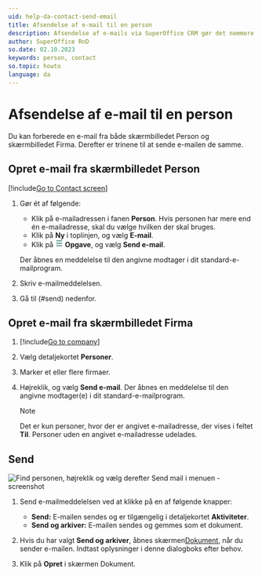 ```yaml
---
uid: help-da-contact-send-email
title: Afsendelse af e-mail til en person
description: Afsendelse af e-mails via SuperOffice CRM gør det nemmere at dele og gemme al din kundekommunikation ét sted.
author: SuperOffice RnD
so.date: 02.10.2023
keywords: person, contact
so.topic: howto
language: da
---
```


# Afsendelse af e-mail til en person

Du kan forberede en e-mail fra både skærmbilledet Person og skærmbilledet Firma. Derefter er trinene til at sende e-mailen de samme.

## Opret e-mail fra skærmbilledet Person

[!include[Go to Contact screen](../../learn/includes/goto-contact.md)]

1. Gør ét af følgende:
    * Klik på e-mailadressen i fanen **Person**. Hvis personen har mere end én e-mailadresse, skal du vælge hvilken der skal bruges.
    * Klik på **Ny** i toplinjen, og vælg **E-mail**.
    * Klik på ![ikon][img1] **Opgave**, og vælg **Send e-mail**.

    Der åbnes en meddelelse til den angivne modtager i dit standard-e-mailprogram.

1. Skriv e-mailmeddelelsen.
1. Gå til (#send) nedenfor.

## Opret e-mail fra skærmbilledet Firma

1. [!include[Go to company](../../learn/includes/goto-company.md)]

1. Vælg detaljekortet **Personer**.

1. Marker et eller flere firmaer.

1. Højreklik, og vælg **Send e-mail**. Der åbnes en meddelelse til den angivne modtager(e) i dit standard-e-mailprogram.

    > [!NOTE]
    > Det er kun personer, hvor der er angivet e-mailadresse, der vises i feltet **Til**. Personer uden en angivet e-mailadresse udelades.

## Send

![Find personen, højreklik og vælg derefter Send mail i menuen -screenshot][img2]

1. Send e-mailmeddelelsen ved at klikke på en af følgende knapper:

    * **Send:** E-mailen sendes og er tilgængelig i detaljekortet **Aktiviteter**.
    * **Send og arkiver:** E-mailen sendes og gemmes som et dokument.

1. Hvis du har valgt **Send og arkiver**, åbnes skærmen[Dokument][1], når du sender e-mailen. Indtast oplysninger i denne dialogboks efter behov.

1. Klik på **Opret** i skærmen Dokument.

<!-- Referenced links -->
[1]: ../../document/learn/screen/index.md

<!-- Referenced images -->
[img1]: ../../../media/icons/btn-menu.png
[img2]: media/email-send-email.png
